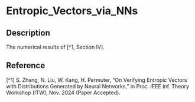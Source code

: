 # Entropic_Vectors_via_NNs

## Description
The numerical results of [^1, Section IV].

## Reference
[^1] S. Zhang, N. Liu, W. Kang, H. Permuter, “On Verifying Entropic Vectors with Distributions Generated by Neural Networks,” in Proc. IEEE Inf. Theory Workshop (ITW), Nov. 2024 (Paper Accepted).
